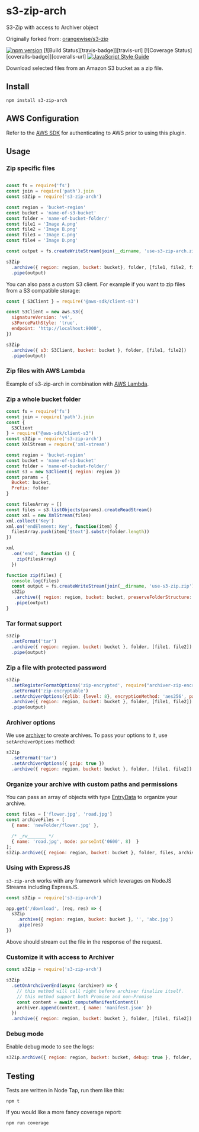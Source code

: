 # s3-zip-arch

S3-Zip with access to Archiver object

Originally forked from: [orangewise/s3-zip](https://github.com/orangewise/s3-zip)

[![npm version][npm-badge]][npm-url]
[![Build Status][travis-badge]][travis-url]
[![Coverage Status][coveralls-badge]][coveralls-url]
[![JavaScript Style Guide](https://img.shields.io/badge/code%20style-standard-brightgreen.svg)](http://standardjs.com/)

Download selected files from an Amazon S3 bucket as a zip file.

## Install

```
npm install s3-zip-arch
```


## AWS Configuration

Refer to the [AWS SDK][aws-sdk-url] for authenticating to AWS prior to using this plugin.



## Usage

### Zip specific files

```javascript

const fs = require('fs')
const join = require('path').join
const s3Zip = require('s3-zip-arch')

const region = 'bucket-region'
const bucket = 'name-of-s3-bucket'
const folder = 'name-of-bucket-folder/'
const file1 = 'Image A.png'
const file2 = 'Image B.png'
const file3 = 'Image C.png'
const file4 = 'Image D.png'

const output = fs.createWriteStream(join(__dirname, 'use-s3-zip-arch.zip'))

s3Zip
  .archive({ region: region, bucket: bucket}, folder, [file1, file2, file3, file4])
  .pipe(output)

```

You can also pass a custom S3 client. For example if you want to zip files from a S3 compatible storage:

```javascript
const { S3Client } = require('@aws-sdk/client-s3')

const S3Client = new aws.S3({
  signatureVersion: 'v4',
  s3ForcePathStyle: 'true',
  endpoint: 'http://localhost:9000',
})

s3Zip
  .archive({ s3: S3Client, bucket: bucket }, folder, [file1, file2])
  .pipe(output)
```

### Zip files with AWS Lambda

Example of s3-zip-arch in combination with [AWS Lambda](aws_lambda.md).


### Zip a whole bucket folder

```javascript
const fs = require('fs')
const join = require('path').join
const {
  S3Client
} = require("@aws-sdk/client-s3")
const s3Zip = require('s3-zip-arch')
const XmlStream = require('xml-stream')

const region = 'bucket-region'
const bucket = 'name-of-s3-bucket'
const folder = 'name-of-bucket-folder/'
const s3 = new S3Client({ region: region })
const params = {
  Bucket: bucket,
  Prefix: folder
}

const filesArray = []
const files = s3.listObjects(params).createReadStream()
const xml = new XmlStream(files)
xml.collect('Key')
xml.on('endElement: Key', function(item) {
  filesArray.push(item['$text'].substr(folder.length))
})

xml
  .on('end', function () {
    zip(filesArray)
  })

function zip(files) {
  console.log(files)
  const output = fs.createWriteStream(join(__dirname, 'use-s3-zip.zip'))
  s3Zip
   .archive({ region: region, bucket: bucket, preserveFolderStructure: true }, folder, files)
   .pipe(output)
}
```

### Tar format support

```javascript
s3Zip
  .setFormat('tar')
  .archive({ region: region, bucket: bucket }, folder, [file1, file2])
  .pipe(output)
```

### Zip a file with protected password

```javascript
s3Zip
  .setRegisterFormatOptions('zip-encrypted', require("archiver-zip-encrypted"))
  .setFormat('zip-encryptable')
  .setArchiverOptions({zlib: {level: 8}, encryptionMethod: 'aes256', password: '123'})
  .archive({ region: region, bucket: bucket }, folder, [file1, file2])
  .pipe(output)
```

### Archiver options

We use [archiver][archiver-url] to create archives. To pass your options to it, use `setArchiverOptions` method:

```javascript
s3Zip
  .setFormat('tar')
  .setArchiverOptions({ gzip: true })
  .archive({ region: region, bucket: bucket }, folder, [file1, file2])
```

### Organize your archive with custom paths and permissions

You can pass an array of objects with type [EntryData][entrydata-url] to organize your archive.

```javascript
const files = ['flower.jpg', 'road.jpg']
const archiveFiles = [
  { name: 'newFolder/flower.jpg' },

  /* _rw_______ */
  { name: 'road.jpg', mode: parseInt('0600', 8)  }
];
s3Zip.archive({ region: region, bucket: bucket }, folder, files, archiveFiles)
```

### Using with ExpressJS

`s3-zip-arch` works with any framework which leverages on NodeJS Streams including ExpressJS.

```javascript
const s3Zip = require('s3-zip-arch')

app.get('/download', (req, res) => {
  s3Zip
    .archive({ region: region, bucket: bucket }, '', 'abc.jpg')
    .pipe(res)
})
```
Above should stream out the file in the response of the request.

### Customize it with access to Archiver 

```javascript
const s3Zip = require('s3-zip-arch')

s3Zip
  .setOnArchciverEnd(async (archiver) => {
    // this method will call right before archiver finalize itself.
    // this method support both Promise and non-Promise
    const content = await computeManifestContent()
    archiver.append(content, { name: 'manifest.json' })
  })
  .archive({ region: region, bucket: bucket }, folder, [file1, file2])
```

### Debug mode

Enable debug mode to see the logs:

```javascript
s3Zip.archive({ region: region, bucket: bucket, debug: true }, folder, files)
```

## Testing

Tests are written in Node Tap, run them like this:

```
npm t
```

If you would like a more fancy coverage report:

```
npm run coverage
```

[aws-sdk-url]: https://docs.aws.amazon.com/sdk-for-javascript/v3/developer-guide/configuring-the-jssdk.html
[npm-badge]: https://badge.fury.io/js/s3-zip-arch.svg
[npm-url]: https://badge.fury.io/js/s3-zip-arch
[archiver-url]: https://www.npmjs.com/package/archiver
[entrydata-url]: https://archiverjs.com/docs/global.html#EntryData
